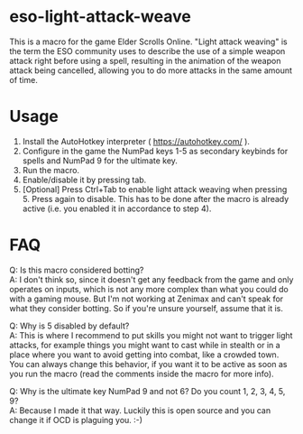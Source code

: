 # eso-light-attack-weave
This is a macro for the game Elder Scrolls Online. "Light attack weaving" is the term the ESO community uses to describe the use of a simple weapon attack right before using a spell, resulting in the animation of the weapon attack being cancelled, allowing you to do more attacks in the same amount of time.

# Usage #
1. Install the AutoHotkey interpreter ( https://autohotkey.com/ ).
2. Configure in the game the NumPad keys 1-5 as secondary keybinds for spells and NumPad 9 for the ultimate key.
3. Run the macro.
4. Enable/disable it by pressing tab.
5. \[Optional\] Press Ctrl+Tab to enable light attack weaving when pressing 5. Press again to disable. This has to be done after the macro is already active (i.e. you enabled it in accordance to step 4).

# FAQ #
Q: Is this macro considered botting?  
A: I don't think so, since it doesn't get any feedback from the game and only operates on inputs, which is not any more complex than what you could do with a gaming mouse. But I'm not working at Zenimax and can't speak for what they consider botting. So if you're unsure yourself, assume that it is.

Q: Why is 5 disabled by default?  
A: This is where I recommend to put skills you might not want to trigger light attacks, for example things you might want to cast while in stealth or in a place where you want to avoid getting into combat, like a crowded town. You can always change this behavior, if you want it to be active as soon as you run the macro (read the comments inside the macro for more info).

Q: Why is the ultimate key NumPad 9 and not 6? Do you count 1, 2, 3, 4, 5, 9?  
A: Because I made it that way. Luckily this is open source and you can change it if OCD is plaguing you. :-)
